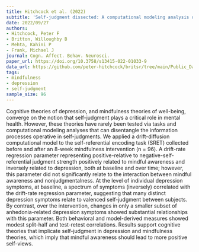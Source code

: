 ```yaml
---
title: Hitchcock et al. (2022)
subtitle: 'Self-judgment dissected: A computational modeling analysis of self-referential processing and its relationship to trait mindfulness facets and depression symptoms'
date: 2022/09/27
authors:
- Hitchcock, Peter F
- Britton, Willoughby B
- Mehta, Kahini P
- Frank, Michael J
journal: Cogn. Affect. Behav. Neurosci.
paper_url: https://doi.org/10.3758/s13415-022-01033-9
data_url: https://github.com/peter-hitchcock/britsr/tree/main/Public_Data
tags:
- mindfulness
- depression
- self-judgment
sample_size: 96
---
```


Cognitive theories of depression, and mindfulness theories of well-being, converge on the notion that self-judgment plays a critical role in mental health. However, these theories have rarely been tested via tasks and computational modeling analyses that can disentangle the information processes operative in self-judgments. We applied a drift-diffusion computational model to the self-referential encoding task (SRET) collected before and after an 8-week mindfulness intervention (n = 96). A drift-rate regression parameter representing positive-relative to negative-self-referential judgment strength positively related to mindful awareness and inversely related to depression, both at baseline and over time; however, this parameter did not significantly relate to the interaction between mindful awareness and nonjudgmentalness. At the level of individual depression symptoms, at baseline, a spectrum of symptoms (inversely) correlated with the drift-rate regression parameter, suggesting that many distinct depression symptoms relate to valenced self-judgment between subjects. By contrast, over the intervention, changes in only a smaller subset of anhedonia-related depression symptoms showed substantial relationships with this parameter. Both behavioral and model-derived measures showed modest split-half and test-retest correlations. Results support cognitive theories that implicate self-judgment in depression and mindfulness theories, which imply that mindful awareness should lead to more positive self-views.
